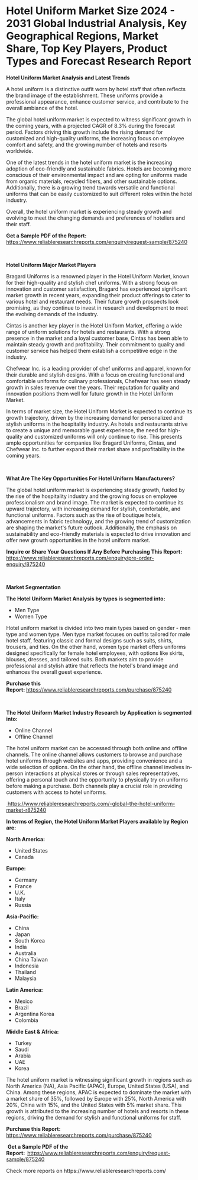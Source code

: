 <p><h1>Hotel Uniform Market Size 2024 - 2031 Global Industrial Analysis, Key Geographical Regions, Market Share, Top Key Players, Product Types and Forecast Research Report</h1></p><p><strong>Hotel Uniform Market Analysis and Latest Trends</strong></p>
<p><p>A hotel uniform is a distinctive outfit worn by hotel staff that often reflects the brand image of the establishment. These uniforms provide a professional appearance, enhance customer service, and contribute to the overall ambiance of the hotel.</p><p>The global hotel uniform market is expected to witness significant growth in the coming years, with a projected CAGR of 8.3% during the forecast period. Factors driving this growth include the rising demand for customized and high-quality uniforms, the increasing focus on employee comfort and safety, and the growing number of hotels and resorts worldwide.</p><p>One of the latest trends in the hotel uniform market is the increasing adoption of eco-friendly and sustainable fabrics. Hotels are becoming more conscious of their environmental impact and are opting for uniforms made from organic materials, recycled fibers, and other sustainable options. Additionally, there is a growing trend towards versatile and functional uniforms that can be easily customized to suit different roles within the hotel industry.</p><p>Overall, the hotel uniform market is experiencing steady growth and evolving to meet the changing demands and preferences of hoteliers and their staff.</p></p>
<p><strong>Get a Sample PDF of the Report:&nbsp;</strong> <a href="https://www.reliableresearchreports.com/enquiry/request-sample/875240">https://www.reliableresearchreports.com/enquiry/request-sample/875240</a></p>
<p>&nbsp;</p>
<p><strong>Hotel Uniform Major Market Players</strong></p>
<p><p>Bragard Uniforms is a renowned player in the Hotel Uniform Market, known for their high-quality and stylish chef uniforms. With a strong focus on innovation and customer satisfaction, Bragard has experienced significant market growth in recent years, expanding their product offerings to cater to various hotel and restaurant needs. Their future growth prospects look promising, as they continue to invest in research and development to meet the evolving demands of the industry.</p><p>Cintas is another key player in the Hotel Uniform Market, offering a wide range of uniform solutions for hotels and restaurants. With a strong presence in the market and a loyal customer base, Cintas has been able to maintain steady growth and profitability. Their commitment to quality and customer service has helped them establish a competitive edge in the industry.</p><p>Chefwear Inc. is a leading provider of chef uniforms and apparel, known for their durable and stylish designs. With a focus on creating functional and comfortable uniforms for culinary professionals, Chefwear has seen steady growth in sales revenue over the years. Their reputation for quality and innovation positions them well for future growth in the Hotel Uniform Market.</p><p>In terms of market size, the Hotel Uniform Market is expected to continue its growth trajectory, driven by the increasing demand for personalized and stylish uniforms in the hospitality industry. As hotels and restaurants strive to create a unique and memorable guest experience, the need for high-quality and customized uniforms will only continue to rise. This presents ample opportunities for companies like Bragard Uniforms, Cintas, and Chefwear Inc. to further expand their market share and profitability in the coming years.</p></p>
<p>&nbsp;</p>
<p><strong>What Are The Key Opportunities For Hotel Uniform Manufacturers?</strong></p>
<p><p>The global hotel uniform market is experiencing steady growth, fueled by the rise of the hospitality industry and the growing focus on employee professionalism and brand image. The market is expected to continue its upward trajectory, with increasing demand for stylish, comfortable, and functional uniforms. Factors such as the rise of boutique hotels, advancements in fabric technology, and the growing trend of customization are shaping the market's future outlook. Additionally, the emphasis on sustainability and eco-friendly materials is expected to drive innovation and offer new growth opportunities in the hotel uniform market.</p></p>
<p><strong>Inquire or Share Your Questions If Any Before Purchasing This Report:</strong> <a href="https://www.reliableresearchreports.com/enquiry/pre-order-enquiry/875240">https://www.reliableresearchreports.com/enquiry/pre-order-enquiry/875240</a></p>
<p>&nbsp;</p>
<p><strong>Market Segmentation</strong></p>
<p><strong>The Hotel Uniform Market Analysis by types is segmented into:</strong></p>
<p><ul><li>Men Type</li><li>Women Type</li></ul></p>
<p><p>Hotel uniform market is divided into two main types based on gender - men type and women type. Men type market focuses on outfits tailored for male hotel staff, featuring classic and formal designs such as suits, shirts, trousers, and ties. On the other hand, women type market offers uniforms designed specifically for female hotel employees, with options like skirts, blouses, dresses, and tailored suits. Both markets aim to provide professional and stylish attire that reflects the hotel's brand image and enhances the overall guest experience.</p></p>
<p><strong>Purchase this Report:&nbsp;</strong><a href="https://www.reliableresearchreports.com/purchase/875240">https://www.reliableresearchreports.com/purchase/875240</a></p>
<p>&nbsp;</p>
<p><strong>The Hotel Uniform Market Industry Research by Application is segmented into:</strong></p>
<p><ul><li>Online Channel</li><li>Offline Channel</li></ul></p>
<p><p>The hotel uniform market can be accessed through both online and offline channels. The online channel allows customers to browse and purchase hotel uniforms through websites and apps, providing convenience and a wide selection of options. On the other hand, the offline channel involves in-person interactions at physical stores or through sales representatives, offering a personal touch and the opportunity to physically try on uniforms before making a purchase. Both channels play a crucial role in providing customers with access to hotel uniforms.</p></p>
<p><a href="https://www.reliableresearchreports.com/-global-the-hotel-uniform-market-r875240">&nbsp;https://www.reliableresearchreports.com/-global-the-hotel-uniform-market-r875240</a></p>
<p><strong>In terms of Region, the Hotel Uniform Market Players available by Region are:</strong></p>
<p>
    <p> <strong> North America: </strong>
        <ul>
            <li>United States</li>
            <li>Canada</li>
        </ul>
        </p> 
    <p> <strong> Europe: </strong>
        <ul>
            <li>Germany</li>
            <li>France</li>
            <li>U.K.</li>
            <li>Italy</li>
            <li>Russia</li>
        </ul>
        </p> 
    <p> <strong> Asia-Pacific: </strong>
        <ul>
            <li>China</li>
            <li>Japan</li>
            <li>South Korea</li>
            <li>India</li>
            <li>Australia</li>
            <li>China Taiwan</li>
            <li>Indonesia</li>
            <li>Thailand</li>
            <li>Malaysia</li>
        </ul>
        </p> 
    <p> <strong> Latin America: </strong>
        <ul>
            <li>Mexico</li>
            <li>Brazil</li>
            <li>Argentina Korea</li>
            <li>Colombia</li>
        </ul>
        </p> 
    <p> <strong> Middle East & Africa: </strong>
        <ul>
            <li>Turkey</li>
            <li>Saudi</li>
            <li>Arabia</li>
            <li>UAE</li>
            <li>Korea</li>
        </ul>
    </p>
    </p>
<p><p>The hotel uniform market is witnessing significant growth in regions such as North America (NA), Asia Pacific (APAC), Europe, United States (USA), and China. Among these regions, APAC is expected to dominate the market with a market share of 35%, followed by Europe with 25%, North America with 20%, China with 15%, and the United States with 5% market share. This growth is attributed to the increasing number of hotels and resorts in these regions, driving the demand for stylish and functional uniforms for staff.</p></p>
<p><strong>Purchase this Report: </strong><a href="https://www.reliableresearchreports.com/purchase/875240">https://www.reliableresearchreports.com/purchase/875240</a></p>
<p>&nbsp;<strong>Get a Sample PDF of the Report:&nbsp;&nbsp;</strong><a href="https://www.reliableresearchreports.com/enquiry/request-sample/875240">https://www.reliableresearchreports.com/enquiry/request-sample/875240</a></p>
<p><strong></strong></p>
<p>Check more reports on https://www.reliableresearchreports.com/</p>